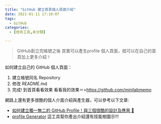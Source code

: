 ```yaml
---
title: "GitHub 建立首頁個人頁面介紹"
date: 2021-01-11 17:10:07
tags:
  - GitHub
categories:
  - [技術工具,未分類]

---
```


>GitHub創立完帳號之後 其實可以產生profile 個人頁面，就可以在自己的首頁加上更多介紹！ 

如何建立自己的 GitHub 個人頁面：

1. 建立帳號同名 Repository
2. 修改 README.md
3. 完成! 到首頁看看效果 看看我的效果＝>https://github.com/minilabmemo

網路上還有更多很酷的個人介面介紹與產生器，可以參考以下文章: 

- [如何建立獨一無二的 GitHub Profile！與三個很酷的設計及應用 🚀](https://medium.com/starbugs/%E5%A6%82%E4%BD%95%E5%BB%BA%E7%AB%8B%E7%8D%A8%E4%B8%80%E7%84%A1%E4%BA%8C%E7%9A%84-github-profile-%E8%88%87%E4%B8%89%E5%80%8B%E5%BE%88%E9%85%B7%E7%9A%84%E8%A8%AD%E8%A8%88%E5%8F%8A%E6%87%89%E7%94%A8-ef1cbb4b42c1)
- [profile Generator](https://rahuldkjain.github.io/gh-profile-readme-generator/)
這工具幫你產出介紹還有技能樹圖示!!!
